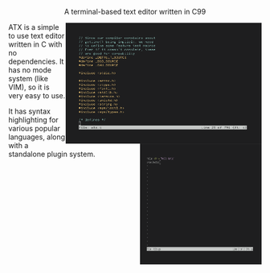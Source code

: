 <p align="center">A terminal-based text editor written in C99</p>

<img src="img/c-styl.png" alt="wtf are you looking at" align="right" height="240px">

ATX is a simple to use text editor written in C with no dependencies. It has no mode system (like VIM), so it is very easy to use.

<img src="img/py-styl.png" alt="wtf are you looking at p2" align="right" height="240px" width="48%">

It has syntax highlighting for various popular languages, along with a standalone plugin system.
